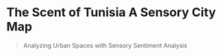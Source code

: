 # The Scent of Tunisia A Sensory City Map
> Analyzing Urban Spaces with Sensory Sentiment Analysis


